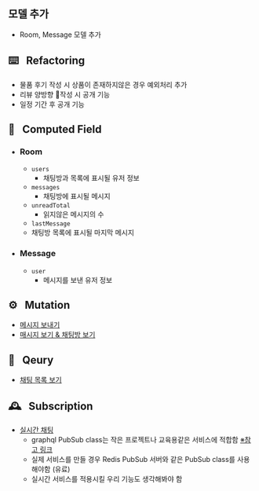 ## 모델 추가
- Room, Message 모델 추가

## ⌨️ &nbsp;&nbsp;Refactoring
- 물품 후기 작성 시 상품이 존재하지않은 경우 예외처리 추가
- 리뷰 양방향 작성 시 공개 기능
- 일정 기간 후 공개 기능

## 📲 &nbsp;&nbsp;Computed Field
- ### Room
  - `users` 
    - 채팅방과 목록에 표시될 유저 정보
  - `messages`
    - 채팅방에 표시될 메시지
  - `unreadTotal`
    - 읽지않은 메시지의 수
  - `lastMessage`
  - 채팅방 목록에 표시될 마지막 메시지
- ### Message
  - `user`
    - 메시지를 보낸 유저 정보
  
## ⚙️ &nbsp;&nbsp;Mutation
- [메시지 보내기](https://github.com/seongho-joo/majgo_server/blob/master/src/messages/sendMessage/sendMessage.resolvers.ts)
- [매시지 보기 & 채팅방 보기](https://github.com/seongho-joo/majgo_server/blob/master/src/messages/seeRoom/seeRoom.resolvers.ts)

## 📃 &nbsp;&nbsp;Qeury
- [채팅 목록 보기](ttps://github.com/seongho-joo/majgo_server/blob/master/src/messages/seeRoms.resolvers.ts)

## 🕰 &nbsp;&nbsp;Subscription
- [실시간 채팅](ttps://github.com/seongho-joo/majgo_server/blob/master/src/messages/roomUpdate/roomUpdate.resolvers.ts)
  - graphql PubSub class는 작은 프로젝트나 교육용같은 서비스에 적합함 [※참고 링크](https://www.apollographql.com/docs/apollo-server/data/subscriptions/#the-pubsub-class)
  - 실제 서비스를 만들 경우 Redis PubSub 서버와 같은 PubSub class를 사용해야함 (유료)
  - 실시간 서비스를 적용시킬 우리 기능도 생각해봐야 함